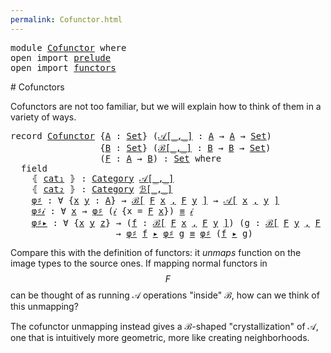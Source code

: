 ```yaml
---
permalink: Cofunctor.html
---
```

<pre class="Agda"><a id="9" class="Keyword">module</a> <a id="16" href="Cofunctor.html" class="Module">Cofunctor</a> <a id="26" class="Keyword">where</a>
<a id="32" class="Keyword">open</a> <a id="37" class="Keyword">import</a> <a id="44" href="prelude.html" class="Module">prelude</a>
<a id="52" class="Keyword">open</a> <a id="57" class="Keyword">import</a> <a id="64" href="functors.html" class="Module">functors</a>
</pre># Cofunctors

Cofunctors are not too familiar, but we will explain how to think of them in a variety of ways.


<pre class="Agda"><a id="196" class="Keyword">record</a> <a id="Cofunctor"></a><a id="203" href="Cofunctor.html#203" class="Record">Cofunctor</a> <a id="213" class="Symbol">{</a><a id="214" href="Cofunctor.html#214" class="Bound">A</a> <a id="216" class="Symbol">:</a> <a id="218" href="Agda.Primitive.html#326" class="Primitive">Set</a><a id="221" class="Symbol">}</a> <a id="223" class="Symbol">(</a><a id="224" href="Cofunctor.html#224" class="Bound Operator">𝒜[_,_]</a> <a id="231" class="Symbol">:</a> <a id="233" href="Cofunctor.html#214" class="Bound">A</a> <a id="235" class="Symbol">→</a> <a id="237" href="Cofunctor.html#214" class="Bound">A</a> <a id="239" class="Symbol">→</a> <a id="241" href="Agda.Primitive.html#326" class="Primitive">Set</a><a id="244" class="Symbol">)</a>
                 <a id="263" class="Symbol">{</a><a id="264" href="Cofunctor.html#264" class="Bound">B</a> <a id="266" class="Symbol">:</a> <a id="268" href="Agda.Primitive.html#326" class="Primitive">Set</a><a id="271" class="Symbol">}</a> <a id="273" class="Symbol">(</a><a id="274" href="Cofunctor.html#274" class="Bound Operator">ℬ[_,_]</a> <a id="281" class="Symbol">:</a> <a id="283" href="Cofunctor.html#264" class="Bound">B</a> <a id="285" class="Symbol">→</a> <a id="287" href="Cofunctor.html#264" class="Bound">B</a> <a id="289" class="Symbol">→</a> <a id="291" href="Agda.Primitive.html#326" class="Primitive">Set</a><a id="294" class="Symbol">)</a>
                 <a id="313" class="Symbol">(</a><a id="314" href="Cofunctor.html#314" class="Bound">F</a> <a id="316" class="Symbol">:</a> <a id="318" href="Cofunctor.html#214" class="Bound">A</a> <a id="320" class="Symbol">→</a> <a id="322" href="Cofunctor.html#264" class="Bound">B</a><a id="323" class="Symbol">)</a> <a id="325" class="Symbol">:</a> <a id="327" href="Agda.Primitive.html#326" class="Primitive">Set</a> <a id="331" class="Keyword">where</a>
  <a id="339" class="Keyword">field</a>
    <a id="349" class="Symbol">⦃</a> <a id="Cofunctor.cat₁"></a><a id="351" href="Cofunctor.html#351" class="Field">cat₁</a> <a id="356" class="Symbol">⦄</a> <a id="358" class="Symbol">:</a> <a id="360" href="functors.html#82" class="Record">Category</a> <a id="369" href="Cofunctor.html#224" class="Bound Operator">𝒜[_,_]</a>
    <a id="380" class="Symbol">⦃</a> <a id="Cofunctor.cat₂"></a><a id="382" href="Cofunctor.html#382" class="Field">cat₂</a> <a id="387" class="Symbol">⦄</a> <a id="389" class="Symbol">:</a> <a id="391" href="functors.html#82" class="Record">Category</a> <a id="400" href="Cofunctor.html#274" class="Bound Operator">ℬ[_,_]</a>
    <a id="Cofunctor.φ♯"></a><a id="411" href="Cofunctor.html#411" class="Field">φ♯</a> <a id="414" class="Symbol">:</a> <a id="416" class="Symbol">∀</a> <a id="418" class="Symbol">{</a><a id="419" href="Cofunctor.html#419" class="Bound">x</a> <a id="421" href="Cofunctor.html#421" class="Bound">y</a> <a id="423" class="Symbol">:</a> <a id="425" href="Cofunctor.html#214" class="Bound">A</a><a id="426" class="Symbol">}</a> <a id="428" class="Symbol">→</a> <a id="430" href="Cofunctor.html#274" class="Bound Operator">ℬ[</a> <a id="433" href="Cofunctor.html#314" class="Bound">F</a> <a id="435" href="Cofunctor.html#419" class="Bound">x</a> <a id="437" href="Cofunctor.html#274" class="Bound Operator">,</a> <a id="439" href="Cofunctor.html#314" class="Bound">F</a> <a id="441" href="Cofunctor.html#421" class="Bound">y</a> <a id="443" href="Cofunctor.html#274" class="Bound Operator">]</a> <a id="445" class="Symbol">→</a> <a id="447" href="Cofunctor.html#224" class="Bound Operator">𝒜[</a> <a id="450" href="Cofunctor.html#419" class="Bound">x</a> <a id="452" href="Cofunctor.html#224" class="Bound Operator">,</a> <a id="454" href="Cofunctor.html#421" class="Bound">y</a> <a id="456" href="Cofunctor.html#224" class="Bound Operator">]</a>
    <a id="Cofunctor.φ♯𝒾"></a><a id="462" href="Cofunctor.html#462" class="Field">φ♯𝒾</a> <a id="466" class="Symbol">:</a> <a id="468" class="Symbol">∀</a> <a id="470" href="Cofunctor.html#470" class="Bound">x</a> <a id="472" class="Symbol">→</a> <a id="474" href="Cofunctor.html#411" class="Field">φ♯</a> <a id="477" class="Symbol">(</a><a id="478" href="functors.html#191" class="Field">𝒾</a> <a id="480" class="Symbol">{</a><a id="481" class="Argument">x</a> <a id="483" class="Symbol">=</a> <a id="485" href="Cofunctor.html#314" class="Bound">F</a> <a id="487" href="Cofunctor.html#470" class="Bound">x</a><a id="488" class="Symbol">})</a> <a id="491" href="Agda.Builtin.Equality.html#151" class="Datatype Operator">≡</a> <a id="493" href="functors.html#191" class="Field">𝒾</a>
    <a id="Cofunctor.φ♯▸"></a><a id="499" href="Cofunctor.html#499" class="Field">φ♯▸</a> <a id="503" class="Symbol">:</a> <a id="505" class="Symbol">∀</a> <a id="507" class="Symbol">{</a><a id="508" href="Cofunctor.html#508" class="Bound">x</a> <a id="510" href="Cofunctor.html#510" class="Bound">y</a> <a id="512" href="Cofunctor.html#512" class="Bound">z</a><a id="513" class="Symbol">}</a> <a id="515" class="Symbol">→</a> <a id="517" class="Symbol">(</a><a id="518" href="Cofunctor.html#518" class="Bound">f</a> <a id="520" class="Symbol">:</a> <a id="522" href="Cofunctor.html#274" class="Bound Operator">ℬ[</a> <a id="525" href="Cofunctor.html#314" class="Bound">F</a> <a id="527" href="Cofunctor.html#508" class="Bound">x</a> <a id="529" href="Cofunctor.html#274" class="Bound Operator">,</a> <a id="531" href="Cofunctor.html#314" class="Bound">F</a> <a id="533" href="Cofunctor.html#510" class="Bound">y</a> <a id="535" href="Cofunctor.html#274" class="Bound Operator">]</a><a id="536" class="Symbol">)</a> <a id="538" class="Symbol">(</a><a id="539" href="Cofunctor.html#539" class="Bound">g</a> <a id="541" class="Symbol">:</a> <a id="543" href="Cofunctor.html#274" class="Bound Operator">ℬ[</a> <a id="546" href="Cofunctor.html#314" class="Bound">F</a> <a id="548" href="Cofunctor.html#510" class="Bound">y</a> <a id="550" href="Cofunctor.html#274" class="Bound Operator">,</a> <a id="552" href="Cofunctor.html#314" class="Bound">F</a> <a id="554" href="Cofunctor.html#512" class="Bound">z</a> <a id="556" href="Cofunctor.html#274" class="Bound Operator">]</a><a id="557" class="Symbol">)</a>
                    <a id="579" class="Symbol">→</a> <a id="581" href="Cofunctor.html#411" class="Field">φ♯</a> <a id="584" href="Cofunctor.html#518" class="Bound">f</a> <a id="586" href="functors.html#218" class="Field Operator">▸</a> <a id="588" href="Cofunctor.html#411" class="Field">φ♯</a> <a id="591" href="Cofunctor.html#539" class="Bound">g</a> <a id="593" href="Agda.Builtin.Equality.html#151" class="Datatype Operator">≡</a> <a id="595" href="Cofunctor.html#411" class="Field">φ♯</a> <a id="598" class="Symbol">(</a><a id="599" href="Cofunctor.html#518" class="Bound">f</a> <a id="601" href="functors.html#218" class="Field Operator">▸</a> <a id="603" href="Cofunctor.html#539" class="Bound">g</a><a id="604" class="Symbol">)</a> 
</pre>


Compare this with the definition of functors: it _unmaps_ function on the image types to the source ones.
If mapping normal functors in $$F$$ can be thought of as running 𝒜 operations "inside" ℬ, how can we think of this unmapping?

The cofunctor unmapping instead gives a ℬ-shaped "crystallization" of 𝒜, one that is intuitively more geometric, more like creating neighborhoods.

